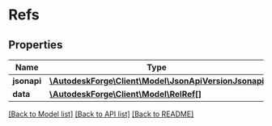 # Refs

## Properties
Name | Type | Description | Notes
------------ | ------------- | ------------- | -------------
**jsonapi** | [**\AutodeskForge\Client\Model\JsonApiVersionJsonapi**](JsonApiVersionJsonapi.md) |  | [optional] 
**data** | [**\AutodeskForge\Client\Model\RelRef[]**](RelRef.md) |  | 

[[Back to Model list]](../README.md#documentation-for-models) [[Back to API list]](../README.md#documentation-for-api-endpoints) [[Back to README]](../README.md)


